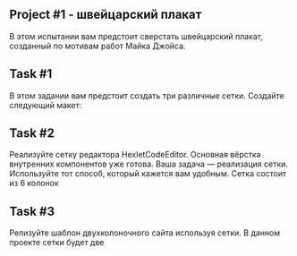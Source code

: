 ## Project #1 - швейцарский плакат
В этом испытании вам предстоит сверстать швейцарский плакат, созданный по мотивам работ Майка Джойса.

## Task #1
В этом задании вам предстоит создать три различные сетки. Создайте следующий макет:

## Task #2
Реализуйте сетку редактора HexletCodeEditor. Основная вёрстка внутренних компонентов уже готова. Ваша задача — реализация сетки. Используйте тот способ, который кажется вам удобным. Сетка состоит из 6 колонок

## Task #3
Релизуйте шаблон двухколоночного сайта используя сетки. В данном проекте сетки будет две
